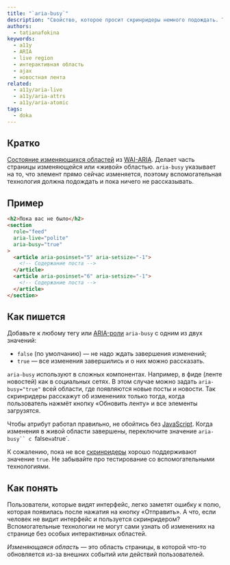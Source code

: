 ```yaml
---
title: "`aria-busy`"
description: "Свойство, которое просит скринридеры немного подождать. Тут, вообще-то, очередь!"
authors:
  - tatianafokina
keywords:
  - a11y
  - ARIA
  - live region
  - интерактивная область
  - ajax
  - новостная лента
related:
  - a11y/aria-live
  - a11y/aria-attrs
  - a11y/aria-atomic
tags:
  - doka
---
```


## Кратко

[Состояние изменяющихся областей](/a11y/aria-attrs/#atributy-izmenyayushchihsya-oblastey) из [WAI-ARIA](/a11y/aria-intro/#specifikaciya). Делает часть страницы изменяющейся или «живой» областью. `aria-busy` указывает на то, что элемент прямо сейчас изменяется, поэтому вспомогательная технология должна подождать и пока ничего не рассказывать.

## Пример

```html
<h2>Пока вас не было</h2>
<section
  role="feed"
  aria-live="polite"
  aria-busy="true"
>
  <article aria-posinset="5" aria-setsize="-1">
    <!-- Содержание поста -->
  </article>
  <article aria-posinset="6" aria-setsize="-1">
    <!-- Содержание поста -->
  </article>
</section>
```

## Как пишется

Добавьте к любому тегу или [ARIA-роли](/a11y/aria-roles/) `aria-busy` с одним из двух значений:

- `false` (по умолчанию) — не надо ждать завершения изменений;
- `true` — все изменения завершились и о них можно рассказать.

`aria-busy` используют в сложных компонентах. Например, в фиде (ленте новостей) как в социальных сетях. В этом случае можно задать `aria-busy="true"` всей области, где появляются новые посты и новости. Так скринридеры расскажут об изменениях только тогда, когда пользователь нажмёт кнопку «Обновить ленту» и все элементы загрузятся.

Чтобы атрибут работал правильно, не обойтись без [JavaScript](/js/). Когда изменения в живой области завершены, переключите значение `aria-busy`` с `false` на `true`.

К сожалению, пока не все [скринридеры](/a11y/screenreaders/) хорошо поддерживают значение `true`. Не забывайте про тестирование со вспомогательными технологиями.

## Как понять

Пользователи, которые видят интерфейс, легко заметят ошибку к полю, которая появилась после нажатия на кнопку «Отправить». А что, если человек не видит интерфейс и пользуется скринридером? Вспомогательные технологии не могут сами узнать об изменениях на странице без особых интерактивных областей.

_Изменяющаяся область_ — это область страницы, в которой что-то обновляется из-за внешних событий или действий пользователей.
